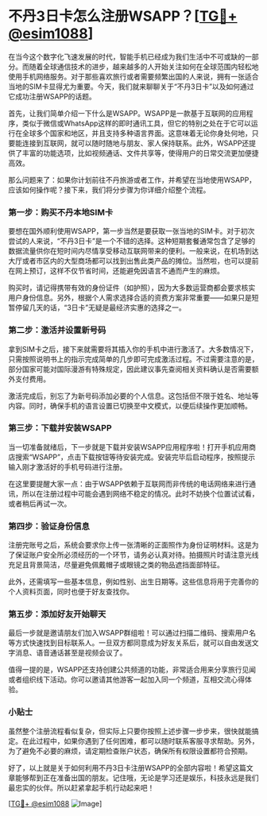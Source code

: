 # 不丹3日卡怎么注册WSAPP？[[TG💪+ @esim1088](https://t.me/s/esim1088)]

在当今这个数字化飞速发展的时代，智能手机已经成为我们生活中不可或缺的一部分。而随着全球通信技术的进步，越来越多的人开始关注如何在全球范围内轻松地使用手机网络服务。对于那些喜欢旅行或者需要频繁出国的人来说，拥有一张适合当地的SIM卡显得尤为重要。今天，我们就来聊聊关于“不丹3日卡”以及如何通过它成功注册WSAPP的话题。

首先，让我们简单介绍一下什么是WSAPP。WSAPP是一款基于互联网的应用程序，类似于微信或WhatsApp这样的即时通讯工具，但它的特别之处在于它可以运行在全球多个国家和地区，并且支持多种语言界面。这意味着无论你身处何地，只要能连接到互联网，就可以随时随地与朋友、家人保持联系。此外，WSAPP还提供了丰富的功能选项，比如视频通话、文件共享等，使得用户的日常交流更加便捷高效。

那么问题来了：如果你计划前往不丹旅游或者工作，并希望在当地使用WSAPP，应该如何操作呢？接下来，我们将分步骤为你详细介绍整个流程。

### 第一步：购买不丹本地SIM卡

要想在国外顺利使用WSAPP，第一步当然是要获取一张当地的SIM卡。对于初次尝试的人来说，“不丹3日卡”是一个不错的选择。这种短期套餐通常包含了足够的数据流量供你在短时间内尽情享受移动互联网带来的便利。一般来说，在机场到达大厅或者市区内的大型商场都可以找到出售此类产品的摊位。当然啦，也可以提前在网上预订，这样不仅节省时间，还能避免因语言不通而产生的麻烦。

购买时，请记得携带有效的身份证件（如护照），因为大多数运营商都会要求核实用户身份信息。另外，根据个人需求选择合适的资费方案非常重要——如果只是短暂停留几天的话，“3日卡”无疑是最经济实惠的选择之一。

### 第二步：激活并设置新号码

拿到SIM卡之后，接下来就需要将其插入你的手机中进行激活了。大多数情况下，只需按照说明书上的指示完成简单的几步即可完成激活过程。不过需要注意的是，部分国家可能对国际漫游有特殊规定，因此建议事先查阅相关资料确认是否需要额外支付费用。

激活完成后，别忘了为新号码添加必要的个人信息。这包括但不限于姓名、地址等内容。同时，确保手机的语言设置已切换至中文模式，以便后续操作更加顺畅。

### 第三步：下载并安装WSAPP

当一切准备就绪后，下一步就是下载并安装WSAPP应用程序啦！打开手机应用商店搜索“WSAPP”，点击下载按钮等待安装完成。安装完毕后启动程序，按照提示输入刚才激活好的手机号码进行注册。

在这里要提醒大家一点：由于WSAPP依赖于互联网而非传统的电话网络来进行通讯，所以在注册过程中可能会遇到网络不稳定的情况。此时不妨换个位置试试看，或者稍后再试一次。

### 第四步：验证身份信息

注册完账号之后，系统会要求你上传一张清晰的正面照作为身份证明材料。这是为了保证账户安全所必须经历的一个环节，请务必认真对待。拍摄照片时请注意光线充足且背景简洁，尽量避免佩戴帽子或眼镜之类的物品遮挡面部特征。

此外，还需填写一些基本信息，例如性别、出生日期等。这些信息将用于完善你的个人资料页面，同时也便于好友查找你。

### 第五步：添加好友开始聊天

最后一步就是邀请朋友们加入WSAPP群组啦！可以通过扫描二维码、搜索用户名等方式快速找到目标联系人。一旦双方都同意成为好友关系后，就可以自由发送文字消息、语音通话甚至是视频会议了。

值得一提的是，WSAPP还支持创建公共频道的功能，非常适合用来分享旅行见闻或者组织线下活动。你可以邀请其他游客一起加入同一个频道，互相交流心得体验。

### 小贴士

虽然整个注册流程看似复杂，但实际上只要你按照上述步骤一步步来，很快就能搞定。在此过程中，如果你遇到了任何困难，都可以随时联系客服寻求帮助。另外，为了避免不必要的麻烦，请定期检查账户状态，确保所有权限设置都符合预期。

好了，以上就是关于如何利用不丹3日卡注册WSAPP的全部内容啦！希望这篇文章能够帮到正在准备出国的朋友。记住哦，无论是学习还是娱乐，科技永远是我们最忠实的伙伴。所以赶紧拿起手机行动起来吧！

[[TG💪+ @esim1088](https://t.me/s/esim1088) ![Image](https://i.postimg.cc/4NQfJmqS/Snipaste-2025-05-13-00-14-12.png)]